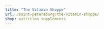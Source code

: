 ```yaml
---
title: "The Vitamin Shoppe"
url: /saint-petersburg/the-vitamin-shoppe/
shop: nutrition supplements
---
```

